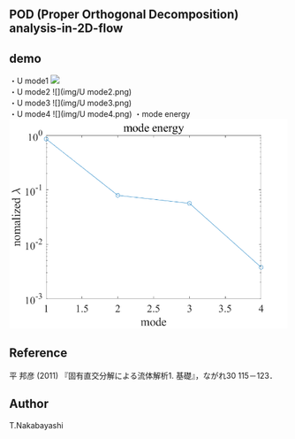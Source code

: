 ## POD (Proper Orthogonal Decomposition) analysis-in-2D-flow

## demo
・U mode1 
![](img/U-mode1.png)   
・U mode2 
![](img/U mode2.png)  
・U mode3 
![](img/U mode3.png)  
・U mode4 
![](img/U mode4.png) 
・mode energy  
![](img/ModeEnergy.png) 


## Reference
平 邦彦 (2011) 『固有直交分解による流体解析1. 基礎』，ながれ30 115－123．

## Author
T.Nakabayashi
